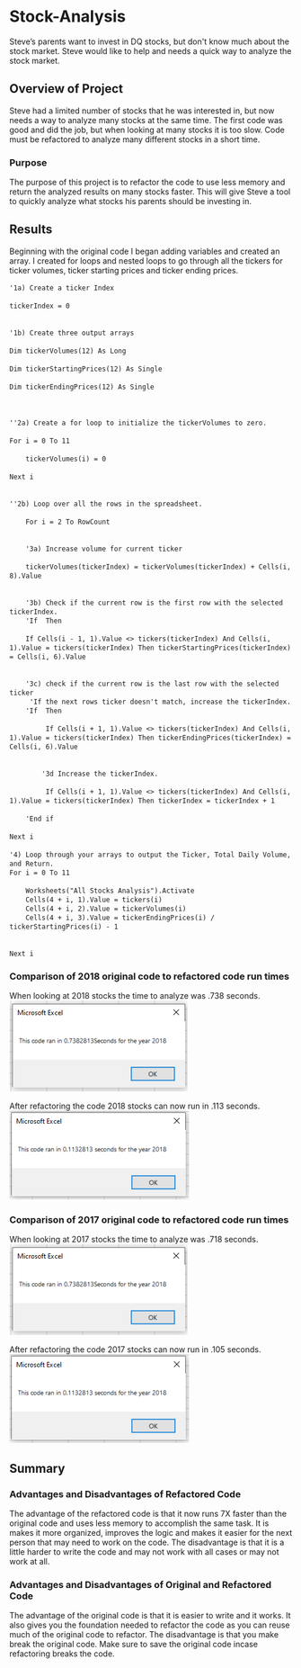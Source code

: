 # Stock-Analysis
Steve’s parents want to invest in DQ stocks, but don't know much about the stock market.  Steve would like to help and needs a quick way to analyze the stock market.

## Overview of Project
Steve had a limited number of stocks that he was interested in, but now needs a way to analyze many stocks at the same time.  The first code was good and did the job, but when looking at many stocks it is too slow.  Code must be refactored to analyze many different stocks in a short time.

### Purpose
The purpose of this project is to refactor the code to use less memory and return the analyzed results on many stocks faster.  This will give Steve a tool to quickly analyze what stocks his parents should be investing in.

## Results
Beginning with the original code I began adding variables and created an array.  I created for loops and nested loops to go through all the tickers for ticker volumes, ticker starting prices and ticker ending prices.  

    '1a) Create a ticker Index
    
    tickerIndex = 0
    
     
    '1b) Create three output arrays
    
    Dim tickerVolumes(12) As Long
        
    Dim tickerStartingPrices(12) As Single
        
    Dim tickerEndingPrices(12) As Single
        
        
    
    ''2a) Create a for loop to initialize the tickerVolumes to zero.
    
    For i = 0 To 11
                
        tickerVolumes(i) = 0
                  
    Next i
    
               
    ''2b) Loop over all the rows in the spreadsheet.
          
        For i = 2 To RowCount
             
                
        '3a) Increase volume for current ticker
        
        tickerVolumes(tickerIndex) = tickerVolumes(tickerIndex) + Cells(i, 8).Value
         
            
        '3b) Check if the current row is the first row with the selected tickerIndex.
        'If  Then
        
        If Cells(i - 1, 1).Value <> tickers(tickerIndex) And Cells(i, 1).Value = tickers(tickerIndex) Then tickerStartingPrices(tickerIndex) = Cells(i, 6).Value
          
                 
        '3c) check if the current row is the last row with the selected ticker
         'If the next rows ticker doesn't match, increase the tickerIndex.
        'If  Then
            
             If Cells(i + 1, 1).Value <> tickers(tickerIndex) And Cells(i, 1).Value = tickers(tickerIndex) Then tickerEndingPrices(tickerIndex) = Cells(i, 6).Value
            
          
            '3d Increase the tickerIndex.
            
             If Cells(i + 1, 1).Value <> tickers(tickerIndex) And Cells(i, 1).Value = tickers(tickerIndex) Then tickerIndex = tickerIndex + 1
            
        'End if
            
    Next i
    
    '4) Loop through your arrays to output the Ticker, Total Daily Volume, and Return.
    For i = 0 To 11
        
        Worksheets("All Stocks Analysis").Activate
        Cells(4 + i, 1).Value = tickers(i)
        Cells(4 + i, 2).Value = tickerVolumes(i)
        Cells(4 + i, 3).Value = tickerEndingPrices(i) / tickerStartingPrices(i) - 1
        
        
    Next i



### Comparison of 2018 original code to refactored code run times
When looking at 2018 stocks the time to analyze was .738 seconds.
![2018 before](https://github.com/joeapodaca/stock-analysis/blob/main/2018%20Analyze.PNG)

After refactoring the code 2018 stocks can now run in .113 seconds.
![2018 refactured](https://github.com/joeapodaca/stock-analysis/blob/main/2018%20Refactored%20Analyze.PNG)

### Comparison of 2017 original code to refactored code run times
When looking at 2017 stocks the time to analyze was .718 seconds.
![2017 before](https://github.com/joeapodaca/stock-analysis/blob/main/2018%20Analyze.PNG)

After refactoring the code 2017 stocks can now run in .105 seconds.
![2017 refactured](https://github.com/joeapodaca/stock-analysis/blob/main/2018%20Refactored%20Analyze.PNG)

## Summary

### Advantages and Disadvantages of Refactored Code
The advantage of the refactored code is that it now runs 7X faster than the original code and uses less memory to accomplish the same task.  It is makes it more organized, improves the logic and makes it easier for the next person that may need to work on the code. The disadvantage is that it is a little harder to write the code and may not work with all cases or may not work at all. 

### Advantages and Disadvantages of Original and Refactored Code
The advantage of the original code is that it is easier to write and it works.  It also gives you the foundation needed to refactor the code as you can reuse much of the original code to refactor.  The disadvantage is that you make break the original code. Make sure to save the original code incase refactoring breaks the code.


